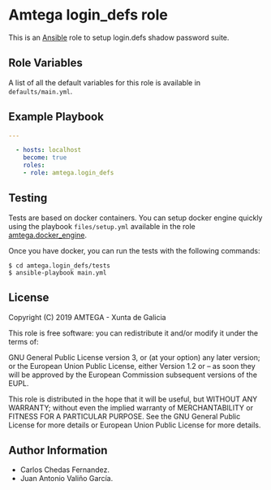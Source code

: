 # Amtega login_defs role

This is an [Ansible](http://www.ansible.com) role to setup login.defs shadow password suite.

## Role Variables

A list of all the default variables for this role is available in `defaults/main.yml`.

## Example Playbook

```yaml
---

  - hosts: localhost
    become: true
    roles:
    - role: amtega.login_defs
```

## Testing

Tests are based on docker containers. You can setup docker engine quickly using the playbook `files/setup.yml` available in the role [amtega.docker_engine](https://galaxy.ansible.com/amtega/docker_engine).

Once you have docker, you can run the tests with the following commands:

```shell
$ cd amtega.login_defs/tests
$ ansible-playbook main.yml
```

## License

Copyright (C) 2019 AMTEGA - Xunta de Galicia

This role is free software: you can redistribute it and/or modify it under the terms of:

GNU General Public License version 3, or (at your option) any later version; or the European Union Public License, either Version 1.2 or – as soon they will be approved by the European Commission ­subsequent versions of the EUPL.

This role is distributed in the hope that it will be useful, but WITHOUT ANY WARRANTY; without even the implied warranty of MERCHANTABILITY or FITNESS FOR A PARTICULAR PURPOSE.  See the GNU General Public License for more details or European Union Public License for more details.

## Author Information

- Carlos Chedas Fernandez.
- Juan Antonio Valiño García.
